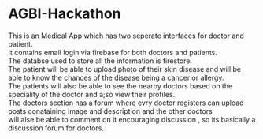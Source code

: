 # AGBI-Hackathon 
This is an Medical App which has two seperate interfaces for doctor and patient. <br />
It contains email login via firebase for both doctors and patients.  <br />
The databse used to store all the information is firestore.  <br />
The patient will be able to upload photo of their skin disease and will be able to know the chances of the disease being a cancer or allergy.  <br />
The patients will also be able to see the nearby doctors based on the speciality of the doctor and a;so view their profiles.  <br />
The doctors section has a forum where evry doctor registers can upload posts conataining image and description and the other doctors <br />
will alse be able to comment on it encouraging discussion , so its basically a discussion forum for doctors. <br />
